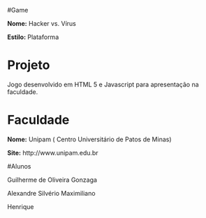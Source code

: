 #Game
<p><b>Nome:</b> Hacker vs. Vírus</p>
<p><b>Estilo:</b> Plataforma</p>

# Projeto
<p>Jogo desenvolvido em HTML 5 e Javascript para apresentação na faculdade.</p>

# Faculdade
<p><b>Nome:</b> Unipam ( Centro Universitário de Patos de Minas)</p>
<p><b>Site:</b> http://www.unipam.edu.br</p>

#Alunos
<p>Guilherme de Oliveira Gonzaga</p>
<p>Alexandre Silvério Maximiliano</p>
<p>Henrique</p>
